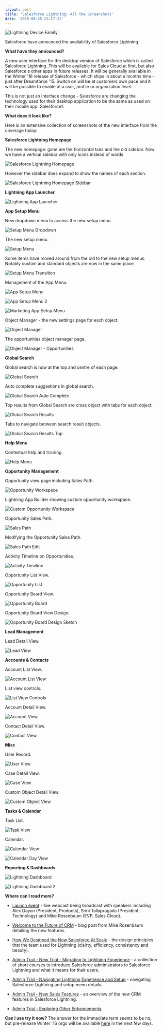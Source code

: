 ```yaml
---
layout: post
title: 'Salesforce Lightning: All the Screenshots'
date: '2015-08-25 23:17:25'
---
```


![Lightning Device Family](/content/images/2015/08/lightning-device-family.png)

Salesforce have announced the availability of Salesforce Lightning.

**What have they announced?**

A new user interface for the desktop version of Salesforce which is called Salesforce Lightning. This will be available for Sales Cloud at first, but also Salesforce's other apps in future releases. It will be generally available in the Winter '16 release of Salesforce - which ships in about a months time - just after Dreamforce '15. Switch on will be at customers own pace and it will be possible to enable at a user, profile or organization level.

This is not just an interface change - Salesforce are changing the technology used for their desktop application to be the same as used on their mobile app: Salesforce1.

**What does it look like?**

Here is an extensive collection of screenshots of the new interface from the coverage today:

**Salesforce Lightning Homepage**

The new homepage: gone are the horizontal tabs and the old sidebar. Now we have a vertical sidebar with only icons instead of words.

![Salesforce Lightning Homepage](/content/images/2015/08/lightning-home.png)

However the sidebar does expand to show the names of each section.

![Salesforce Lightning Homepage Sidebar](/content/images/2015/08/lightning-homepage-sidebar.png)

**Lightning App Launcher**

![Lightning App Launcher](/content/images/2015/08/lightning-app-launcher.png)

**App Setup Menu**

New dropdown menu to access the new setup menu.

![Setup Menu Dropdown](/content/images/2015/08/lightning-setup-menu-dropdown.png)

The new setup menu.

![Setup Menu](/content/images/2015/08/lightning-setup-menu.png)

Some items have moved around from the old to the new setup menus. Notably custom and standard objects are now in the same place.

![Setup Menu Transition](/content/images/2015/08/lightning-setup-menu-transition.png)

Management of the App Menu.

![App Setup Menu](/content/images/2015/08/lightning-app-menu-setup.png)

![App Setup Menu 2](/content/images/2015/08/lightning-setup-app-menu.png)

![Marketing App Setup Menu](/content/images/2015/08/lightning-marketing-app.png)

Object Manager - the new settings page for each object.

![Object Manager](/content/images/2015/08/lightning-object-manager.png)

The opportunities object manager page.

![Object Manager - Opportunities](/content/images/2015/08/lightning-opportunity-setup.png)

**Global Search**

Global search is now at the top and centre of each page.

![Global Search](/content/images/2015/08/lightning-global-search.png)

Auto complete suggestions in global search.

![Global Search Auto Complete](/content/images/2015/08/lightning-global-search-auto-complete.png)

Top results from Global Search are cross object with tabs for each object.

![Global Search Results](/content/images/2015/08/lightning-global-search-results.png)

Tabs to navigate between search result objects.

![Global Search Results Top](/content/images/2015/08/lightning-global-search-top-results.png)

**Help Menu**

Contextual help and training.

![Help Menu](/content/images/2015/08/lightning-help-menu.png)

**Opportunity Management**

Opportunity view page including Sales Path.

![Opportunity Workspace](/content/images/2015/08/lightning-opportunity-workspace.png)

Lightning App Builder showing custom opportunity workspace.

![Custom Opportunity Workspace](/content/images/2015/08/lightning-app-builder.jpg)

Opportunity Sales Path.

![Sales Path](/content/images/2015/08/lightning-sales-path.png)

Modifying the Opportunity Sales Path.

![Sales Path Edit](/content/images/2015/08/lightning-opportunity-sales-path-edit.png)

Activity Timeline on Opportunities.

![Activity Timeline](/content/images/2015/08/lightning-activity-timeline.png)

Opportunity List View.

![Opportunity List](/content/images/2015/08/lightning-opportunity-list.png)

Opportunity Board View.

![Opportunity Board](/content/images/2015/08/lightning-opportunity-board.png)

Opportunity Board View Design.

![Opportunity Board Design Sketch](/content/images/2015/08/lightning-sketch-1.png)

**Lead Management**

Lead Detail View.

![Lead View](/content/images/2015/08/lightning-lead-view.png)

**Accounts & Contacts**

Account List View.

![Account List View](/content/images/2015/08/lightning-account-list-view.png)

List view controls.

![List View Controls](/content/images/2015/08/lightning-list-view.png)

Account Detail View.

![Account View](/content/images/2015/08/lightning-account-view.png)

Contact Detail View.

![Contact View](/content/images/2015/08/lightning-contact-view.png)

**Misc**

User Record.

![User View](/content/images/2015/08/lightning-user-view.png)

Case Detail View.

![Case View](/content/images/2015/08/lightning-case-view.png)

Custom Object Detail View.

![Custom Object View](/content/images/2015/08/lightning-custom-object-view.png)

**Tasks & Calendar**

Task List.

![Task View](/content/images/2015/08/lightning-task-view.png)

Calendar.

![Calendar View](/content/images/2015/08/lightning-calendar-view.png)

![Calendar Day View](/content/images/2015/08/lightning-calendar-view-day.png)

**Reporting & Dashboards**

![Lightning Dashboard](/content/images/2015/08/lightning-dashboard.jpg)

![Lightning Dashboard 2](/content/images/2015/08/lightning-dashboard-imac.png)


**Where can I read more?**

* [Launch event](http://www.salesforce.com/events/global-preview/agenda/)  - live webcast being broadcast with speakers including Alex Dayon (President, Products), Srini Tallapragada (President, Technology) and Mike Rosenbaum (EVP, Sales Cloud).

* [Welcome to the Future of CRM](https://www.salesforce.com/blog/2015/08/future-of-crm-salesforce-lightning.html) - blog post from Mike Rosenbaum detailing the new features.

* [How We Designed the New Salesforce At Scale](https://www.salesforce.com/blog/2015/08/how-we-designed-the-new-salesforce-at-scale.html) - the design principles that the team used for Lightning (clairty, efficiency, consistency and beauty).

* [Admin Trail - New Trial - Migrating to Lightning Experience](https://developer.salesforce.com/trailhead/trail/lex_admin_migration?utm_campaign=lightning_launch&pop=true) - a collection of short courses to introduce Salesforce administrators to Salesforce Lightning and what it means for their users.

* [Admin Trail - Navigating Lightning Experience and Setup](https://developer.salesforce.com/trailhead/lex_admin_migration/lex_migration_whatsnew/lex_migration_whatsnew_nav_setup) - navigating Salesforce Lightning and setup menu details.

* [Admin Trail - New Sales Features](https://developer.salesforce.com/trailhead/lex_admin_migration/lex_migration_whatsnew/lex_migration_whatsnew_crm) - an overview of the new CRM features in Salesforce Lightning.

* [Admin Trial - Exploring Other Enhancements](https://developer.salesforce.com/trailhead/lex_admin_migration/lex_migration_whatsnew/lex_migration_whatsnew_more).



**Can I use try it now?** 
The answer for the immediate term seems to be no, but pre-release Winter '16 orgs will be available [here](https://www.salesforce.com/form/signup/prerelease-winter16.jsp) in the next few days.